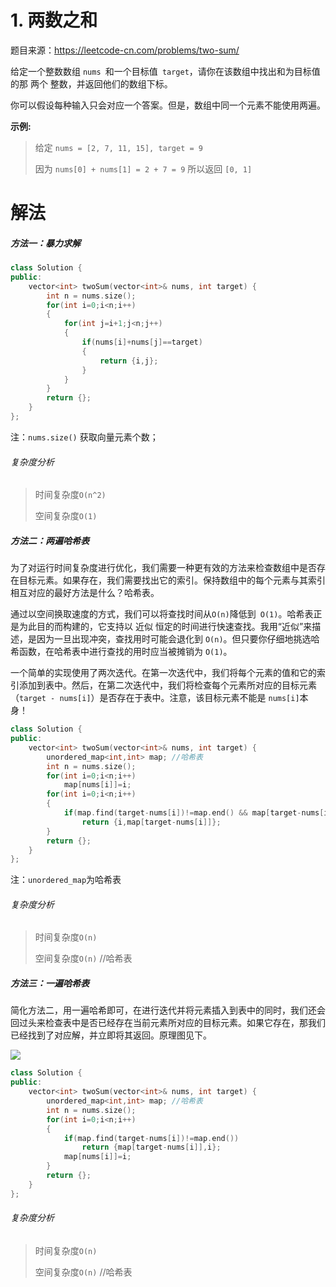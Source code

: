 # 1. 两数之和

题目来源：https://leetcode-cn.com/problems/two-sum/

给定一个整数数组 `nums `和一个目标值` target`，请你在该数组中找出和为目标值的那 两个 整数，并返回他们的数组下标。

你可以假设每种输入只会对应一个答案。但是，数组中同一个元素不能使用两遍。



**示例:**

> 给定 `nums = [2, 7, 11, 15], target = 9`
>
> 因为 `nums[0] + nums[1] = 2 + 7 = 9`
> 所以返回 `[0, 1]`

# 解法

##### 方法一：暴力求解

```c++
class Solution {
public:
    vector<int> twoSum(vector<int>& nums, int target) {
        int n = nums.size();
        for(int i=0;i<n;i++)
        {
            for(int j=i+1;j<n;j++)
            {
                if(nums[i]+nums[j]==target)
                {
                    return {i,j};
                }
            }
        }
        return {};
    }
};
```

注：`nums.size()` 获取向量元素个数；

###### 复杂度分析

> 时间复杂度`O(n^2)`
>
> 空间复杂度`O(1)`

##### 方法二：两遍哈希表

为了对运行时间复杂度进行优化，我们需要一种更有效的方法来检查数组中是否存在目标元素。如果存在，我们需要找出它的索引。保持数组中的每个元素与其索引相互对应的最好方法是什么？哈希表。

通过以空间换取速度的方式，我们可以将查找时间从`O(n)`降低到` O(1)`。哈希表正是为此目的而构建的，它支持以 近似 恒定的时间进行快速查找。我用“近似”来描述，是因为一旦出现冲突，查找用时可能会退化到 `O(n)`。但只要你仔细地挑选哈希函数，在哈希表中进行查找的用时应当被摊销为 `O(1)`。

一个简单的实现使用了两次迭代。在第一次迭代中，我们将每个元素的值和它的索引添加到表中。然后，在第二次迭代中，我们将检查每个元素所对应的目标元素（`target - nums[i]`）是否存在于表中。注意，该目标元素不能是 `nums[i]`本身！

```c++
class Solution {
public:
    vector<int> twoSum(vector<int>& nums, int target) {
        unordered_map<int,int> map; //哈希表
        int n = nums.size();
        for(int i=0;i<n;i++)
            map[nums[i]]=i;
        for(int i=0;i<n;i++)
        {
            if(map.find(target-nums[i])!=map.end() && map[target-nums[i]]!=i) //能找到 并且 不是同一元素
                return {i,map[target-nums[i]]};
        }
        return {};
    }
};
```

注：`unordered_map`为哈希表

###### 复杂度分析

> 时间复杂度`O(n)`
>
> 空间复杂度`O(n)` //哈希表

##### 方法三：一遍哈希表

简化方法二，用一遍哈希即可，在进行迭代并将元素插入到表中的同时，我们还会回过头来检查表中是否已经存在当前元素所对应的目标元素。如果它存在，那我们已经找到了对应解，并立即将其返回。原理图见下。



![](https://pic.leetcode-cn.com/5c31c1ec3942f46c3bf545653e413c42ef64a697b733c97a4fee8fe946447f46-%E4%B8%A4%E6%95%B0%E4%B9%8B%E5%92%8C.gif)

```c++
class Solution {
public:
    vector<int> twoSum(vector<int>& nums, int target) {
        unordered_map<int,int> map; //哈希表
        int n = nums.size();
        for(int i=0;i<n;i++)
        {
            if(map.find(target-nums[i])!=map.end())
                return {map[target-nums[i]],i};
            map[nums[i]]=i;
        }
        return {};
    }
};
```

###### 复杂度分析

> 时间复杂度`O(n)`
>
> 空间复杂度`O(n)` //哈希表